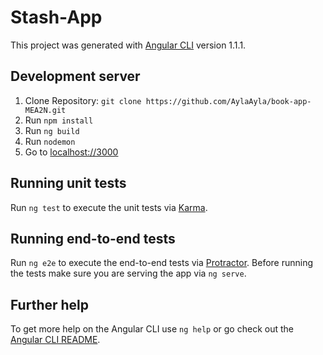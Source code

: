 # Stash-App

This project was generated with [Angular CLI](https://github.com/angular/angular-cli) version 1.1.1.

## Development server

1. Clone Repository: `git clone https://github.com/AylaAyla/book-app-MEA2N.git`
2. Run `npm install`
3. Run `ng build`
4. Run `nodemon`
5. Go to [localhost://3000](http://localhost:3000/)


## Running unit tests

Run `ng test` to execute the unit tests via [Karma](https://karma-runner.github.io).

## Running end-to-end tests

Run `ng e2e` to execute the end-to-end tests via [Protractor](http://www.protractortest.org/).
Before running the tests make sure you are serving the app via `ng serve`.

## Further help

To get more help on the Angular CLI use `ng help` or go check out the [Angular CLI README](https://github.com/angular/angular-cli/blob/master/README.md).
